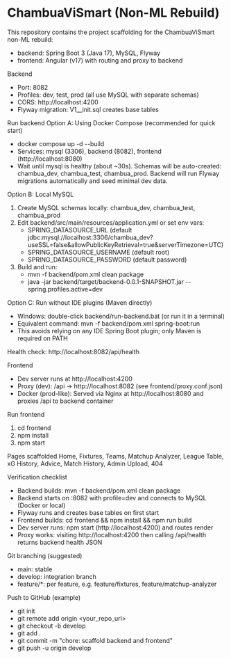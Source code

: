 # ChambuaViSmart (Non-ML Rebuild)

This repository contains the project scaffolding for the ChambuaViSmart non-ML rebuild:
- backend: Spring Boot 3 (Java 17), MySQL, Flyway
- frontend: Angular (v17) with routing and proxy to backend

Backend
- Port: 8082
- Profiles: dev, test, prod (all use MySQL with separate schemas)
- CORS: http://localhost:4200
- Flyway migration: V1__init.sql creates base tables

Run backend
Option A: Using Docker Compose (recommended for quick start)
- docker compose up -d --build
- Services: mysql (3306), backend (8082), frontend (http://localhost:8080)
- Wait until mysql is healthy (about ~30s). Schemas will be auto-created: chambua_dev, chambua_test, chambua_prod. Backend will run Flyway migrations automatically and seed minimal dev data.

Option B: Local MySQL
1) Create MySQL schemas locally: chambua_dev, chambua_test, chambua_prod
2) Edit backend/src/main/resources/application.yml or set env vars:
   - SPRING_DATASOURCE_URL (default jdbc:mysql://localhost:3306/chambua_dev?useSSL=false&allowPublicKeyRetrieval=true&serverTimezone=UTC)
   - SPRING_DATASOURCE_USERNAME (default root)
   - SPRING_DATASOURCE_PASSWORD (default password)
3) Build and run:
   - mvn -f backend/pom.xml clean package
   - java -jar backend/target/backend-0.0.1-SNAPSHOT.jar --spring.profiles.active=dev

Option C: Run without IDE plugins (Maven directly)
- Windows: double-click backend/run-backend.bat (or run it in a terminal)
- Equivalent command: mvn -f backend/pom.xml spring-boot:run
- This avoids relying on any IDE Spring Boot plugin; only Maven is required on PATH

Health check: http://localhost:8082/api/health

Frontend
- Dev server runs at http://localhost:4200
- Proxy (dev): /api -> http://localhost:8082 (see frontend/proxy.conf.json)
- Docker (prod-like): Served via Nginx at http://localhost:8080 and proxies /api to backend container

Run frontend
1) cd frontend
2) npm install
3) npm start

Pages scaffolded
Home, Fixtures, Teams, Matchup Analyzer, League Table, xG History, Advice, Match History, Admin Upload, 404

Verification checklist
- Backend builds: mvn -f backend/pom.xml clean package
- Backend starts on :8082 with profile=dev and connects to MySQL (Docker or local)
- Flyway runs and creates base tables on first start
- Frontend builds: cd frontend && npm install && npm run build
- Dev server runs: npm start (http://localhost:4200) and routes render
- Proxy works: visiting http://localhost:4200 then calling /api/health returns backend health JSON

Git branching (suggested)
- main: stable
- develop: integration branch
- feature/*: per feature, e.g. feature/fixtures, feature/matchup-analyzer

Push to GitHub (example)
- git init
- git remote add origin <your_repo_url>
- git checkout -b develop
- git add .
- git commit -m "chore: scaffold backend and frontend"
- git push -u origin develop
